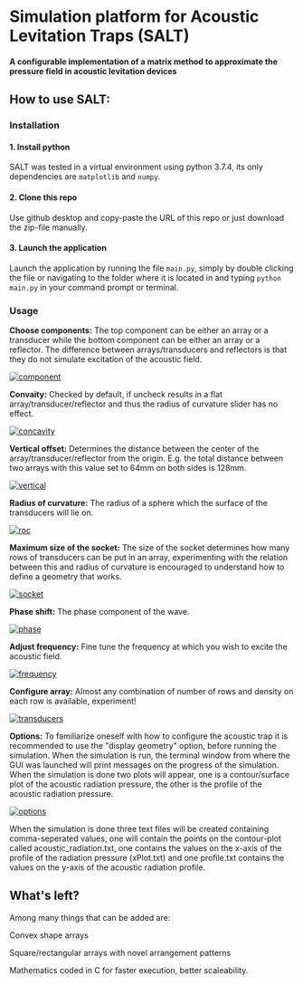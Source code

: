 # Simulation platform for Acoustic Levitation Traps (SALT)
#### A configurable implementation of a matrix method to approximate the pressure field in acoustic levitation devices

## How to use SALT:

### Installation
#### 1. Install python
SALT was tested in a virtual environment using python 3.7.4, its only dependencies are ```matplotlib``` and ```numpy```.

#### 2. Clone this repo
Use github desktop and copy-paste the URL of this repo or just download the zip-file manually.

#### 3. Launch the application
Launch the application by running the file ```main.py```, simply by double clicking the file or navigating to the folder where it is located in and typing ```python main.py``` in your command prompt or terminal.

### Usage

**Choose components:** The top component can be either an array or a transducer while the bottom component can be either an array or a reflector.
The difference between arrays/transducers and reflectors is that they do not simulate excitation of the acoustic field.  

<a href="https://ibb.co/Mn6ZfW4"><img src="https://i.ibb.co/PxQFM3n/component.png" alt="component" border="0"></a>

**Convaity:** Checked by default, if uncheck results in a flat array/transducer/reflector and thus the radius of curvature slider has no effect.

<a href="https://ibb.co/xhJDjbG"><img src="https://i.ibb.co/1Z8LqNK/concavity.png" alt="concavity" border="0"></a>

**Vertical offset:** Determines the distance between the center of the array/transducer/reflector from the origin. E.g. the total distance between two arrays with this value set to 64mm on both sides is 128mm.

<a href="https://ibb.co/Yj4R8Jw"><img src="https://i.ibb.co/C0p1v4D/vertical.png" alt="vertical" border="0"></a>

**Radius of curvature:** The radius of a sphere which the surface of the transducers will lie on.

<a href="https://ibb.co/y58K8Jt"><img src="https://i.ibb.co/Xpz6zT1/roc.png" alt="roc" border="0"></a>

**Maximum size of the socket:** The size of the socket determines how many rows of transducers can be put in an array, experimenting with the relation between this and radius of curvature is encouraged to understand how to define a geometry that works. 

<a href="https://ibb.co/B4V9PKL"><img src="https://i.ibb.co/XyZq4kX/socket.png" alt="socket" border="0"></a>

**Phase shift:** The phase component of the wave.

<a href="https://ibb.co/7XjtdXQ"><img src="https://i.ibb.co/t4QpT4z/phase.png" alt="phase" border="0"></a>

**Adjust frequency:** Fine tune the frequency at which you wish to excite the acoustic field.

<a href="https://ibb.co/09WVnCp"><img src="https://i.ibb.co/n1V8w7q/frequency.png" alt="frequency" border="0"></a>

**Configure array:** Almost any combination of number of rows and density on each row is available, experiment!

<a href="https://ibb.co/Wx03Tzj"><img src="https://i.ibb.co/ZLSJZg7/transducers.png" alt="transducers" border="0"></a>

**Options:** To familiarize oneself with how to configure the acoustic trap it is recommended to use the "display geometry" option, before running the simulation. When the simulation is run, the terminal window from where the GUI was launched will print messages on the progress of the simulation. When the simulation is done two plots will appear, one is a contour/surface plot of the acoustic radiation pressure, the other is the profile of the acoustic radiation pressure. 

<a href="https://ibb.co/X3q0hFb"><img src="https://i.ibb.co/hZSQP2y/options.png" alt="options" border="0"></a>

When the simulation is done three text files will be created containing comma-seperated values, one will contain the points on the contour-plot called acoustic_radiation.txt, one contains the values on the x-axis of the profile of the radiation pressure (xPlot.txt) and one profile.txt contains the values on the y-axis of the acoustic radiation profile.
 
#### 
## What's left?
Among many things that can be added are:

Convex shape arrays

Square/rectangular arrays with novel arrangement patterns

Mathematics coded in C for faster execution, better scaleability.
